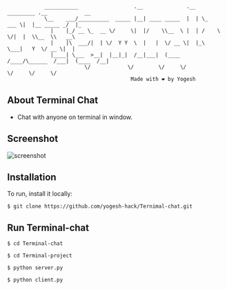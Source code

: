                 ___________                  .__              .__  _________ .__            __   
                \__    ___/__________  _____ |__| ____ _____  |  | \_   ___ \|  |__ _____ _/  |_ 
                  |    |_/ __ \_  __ \/     \|  |/    \\__  \ |  | /    \  \/|  |  \\__  \\   __\
                  |    |\  ___/|  | \/  Y Y  \  |   |  \/ __ \|  |_\     \___|   Y  \/ __ \|  |  
                  |____| \___  >__|  |__|_|  /__|___|  (____  /____/\______  /___|  (____  /__|  
                             \/            \/        \/     \/             \/     \/     \/      
                                            Made with ❤️ by Yogesh 


## About Terminal Chat
  - Chat with anyone on terminal in window.


## Screenshot
![screenshot](https://user-images.githubusercontent.com/83384315/206168055-d11081fe-5eeb-4d0d-880d-0631ee602f54.png)

## Installation
To run, install it locally:

```
$ git clone https://github.com/yogesh-hack/Ternimal-chat.git
```

## Run Terminal-chat

```
$ cd Terminal-chat
```
```
$ cd Terminal-project
```
```
$ python server.py
```
```
$ python client.py
```

